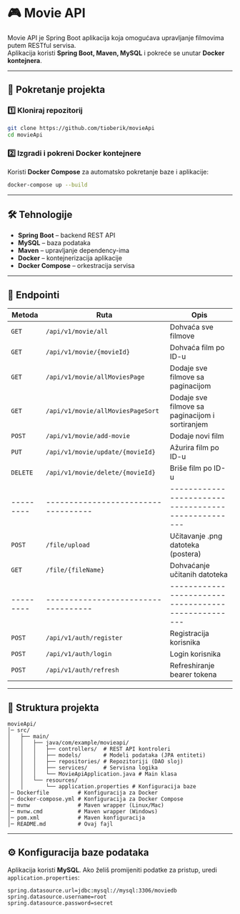 # 🎮 Movie API

Movie API je Spring Boot aplikacija koja omogućava upravljanje filmovima putem RESTful servisa.  
Aplikacija koristi **Spring Boot, Maven, MySQL** i pokreće se unutar **Docker kontejnera**.

---

## 🚀 Pokretanje projekta

### 1️⃣ **Kloniraj repozitorij**
```bash
git clone https://github.com/tioberik/movieApi
cd movieApi
```

### 2️⃣ **Izgradi i pokreni Docker kontejnere**
Koristi **Docker Compose** za automatsko pokretanje baze i aplikacije:
```bash
docker-compose up --build
```

---

## 🛠 **Tehnologije**
- **Spring Boot** – backend REST API
- **MySQL** – baza podataka
- **Maven** – upravljanje dependency-ima
- **Docker** – kontejnerizacija aplikacije
- **Docker Compose** – orkestracija servisa

---

## 📌 **Endpointi**
| Metoda  | Ruta                              | Opis                                              |
|---------|-----------------------------------|---------------------------------------------------|
| `GET`   | `/api/v1/movie/all`               | Dohvaća sve filmove                               |
| `GET`   | `/api/v1/movie/{movieId}`         | Dohvaća film po ID-u                              |
| `GET`   | `/api/v1/movie/allMoviesPage`     | Dodaje sve filmove sa paginacijom                 |
| `GET`   | `/api/v1/movie/allMoviesPageSort` | Dodaje sve filmove sa paginacijom i sortiranjem   |
| `POST`  | `/api/v1/movie/add-movie`         | Dodaje novi film                                  |
| `PUT`   | `/api/v1/movie/update/{movieId}`  | Ažurira film po ID-u                              |
| `DELETE`| `/api/v1/movie/delete/{movieId}`  | Briše film po ID-u                                |
|---------|-----------------------------------|---------------------------------------------------|
| `POST`  | `/file/upload`                    | Učitavanje .png datoteka (postera)                |
| `GET`   | `/file/{fileName}`                | Dohvaćanje učitanih datoteka                      |
|---------|-----------------------------------|---------------------------------------------------|
| `POST`  | `/api/v1/auth/register`           | Registracija korisnika                            |
| `POST`  | `/api/v1/auth/login`              | Login korisnika                                   |
| `POST`  | `/api/v1/auth/refresh`            | Refreshiranje bearer tokena                       |

---

## 📂 **Struktura projekta**
```
movieApi/
│️─ src/
│   ├── main/
│   │   ├── java/com/example/movieapi/
│   │   │   ├── controllers/  # REST API kontroleri
│   │   │   ├── models/       # Modeli podataka (JPA entiteti)
│   │   │   ├── repositories/ # Repozitoriji (DAO sloj)
│   │   │   ├── services/     # Servisna logika
│   │   │   └── MovieApiApplication.java # Main klasa
│   │   └── resources/
│   │       └── application.properties # Konfiguracija baze
│️─ Dockerfile         # Konfiguracija za Docker
│️─ docker-compose.yml # Konfiguracija za Docker Compose
│️─ mvnw               # Maven wrapper (Linux/Mac)
│️─ mvnw.cmd           # Maven wrapper (Windows)
│️─ pom.xml            # Maven konfiguracija
│️─ README.md          # Ovaj fajl
```

---

## ⚙ **Konfiguracija baze podataka**
Aplikacija koristi **MySQL**. Ako želiš promijeniti podatke za pristup, uredi `application.properties`:
```properties
spring.datasource.url=jdbc:mysql://mysql:3306/moviedb
spring.datasource.username=root
spring.datasource.password=secret
```

